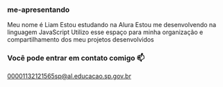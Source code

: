 ### me-apresentando
Meu nome é Liam
Estou estudando na Alura
Estou me desenvolvendo na linguagem JavaScript
Utilizo esse espaço para minha organização e compartilhamento dos meu projetos desenvolvidos
### Você pode entrar em contato comigo 📫
00001132121565sp@al.educacao.sp.gov.br
